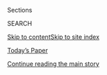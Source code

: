 <div id="app">

<div>

<div class="NYTAppHideMasthead css-zz1s19 e1suatyy0">

<div class="section css-ui9rw0 e1suatyy2">

<div class="css-11hrj97 er09x8g0">

<div class="css-6n7j50">

</div>

<span class="css-1dv1kvn">Sections</span>

<div class="css-10488qs">

<span class="css-1dv1kvn">SEARCH</span>

</div>

[Skip to content](#site-content)[Skip to site index](#site-index)

</div>

<div class="css-10698na e1huz5gh0">

</div>

</div>

<div id="masthead-bar-one" class="section hasLinks css-15hmgas e1csuq9d3">

<div class="css-uqyvli e1csuq9d0">

</div>

<div class="css-1uqjmks e1csuq9d1">

</div>

<div class="css-9e9ivx">

[](https://myaccount.nytimes.com/auth/login?response_type=cookie&client_id=vi)

</div>

<div class="css-1bvtpon e1csuq9d2">

[Today’s Paper](https://www.nytimes.com/section/todayspaper)

</div>

</div>

</div>

</div>

<div data-aria-hidden="false">

<div id="site-content" role="main">

<div id="top-wrapper" class="css-15p45cc eaca97t0" type="top">

<div id="top-slug" class="css-19x0jxb eaca97t1" hidden="">

Advertisement

</div>

[Continue reading the main story](#after-top)

<div class="ad top-wrapper" style="text-align:center;height:100%;display:block;min-height:90px">

<div id="top" class="place-ad" data-position="top" data-size-key="top">

</div>

</div>

<div id="after-top">

</div>

</div>

<div id="collection-opinion-technology" class="section css-15h4p1b e9abtgs0">

<div class="css-1j21atc e1svk9qx1">

<div class="css-fmiefx e1svk9qx2">

<div class="css-1hk7r2m eu54l5x0">

<div id="sponsor-wrapper" class="css-7a1pgi eaca97t0" type="sponsor" hidden="">

<div id="sponsor-slug" class="css-1l4mleb eaca97t1" hidden="">

Supported by

</div>

[Continue reading the main story](#after-sponsor)

<div id="sponsor" class="ad sponsor-wrapper" style="text-align:left;height:100%;display:block">

</div>

<div id="after-sponsor">

</div>

</div>

</div>

### <span class="css-1032l74 ezz4tcd1">[Opinion](/section/opinion)</span>

</div>

<div class="css-nfcc9b e1svk9qx3">

<div class="css-vl9dhg e1svk9qx5">

<div class="css-1nrhkj6 e1svk9qx6">

# Opinion | Technology

<div class="follow-button-placeholder" data-collection-id="">

</div>

</div>

## <span>Sharp analysis and forceful arguments about how innovation is changing our behavior, culture and society.</span>

</div>

</div>

## <span>Sharp analysis and forceful arguments about how innovation is changing our behavior, culture and society.</span>

</div>

<div class="css-6knu33 eoqylgt0">

<div class="supplemental-header">

<div class="module-body">

<div style="max-width:100%;margin:0 auto">

<div id="100000005594933" class="css-191iepd" data-slug="tech-front-styles" style="max-width:1050px">

</div>

</div>

</div>

</div>

</div>

<div class="css-185go5a e1o5byef0">

<div class="css-15cbhtu">

  - [Latest](#stream-panel)
  - <span class="css-6n7j50">Search</span>
    <div class="control">
    <div class="label-container css-1dv1kvn">
    Search
    </div>
    <div class="css-wm4t3d">
    **<span id="clear-search-input" class="css-1dv1kvn">Clear this text
    input</span>
    </div>
    </div>
    <span class="css-1iovbfw"></span>

<div id="stream-panel" class="section css-8msx5b e1jz0cab1">

<div class="css-13mho3u">

1.  
    
    <div class="css-1cp3ece">
    
    <div class="css-1l4spti">
    
    [](/2020/08/07/opinion/tiktok-wechat-china-trump-executive-order.html)
    
    <div class="css-79elbk">
    
    ![](https://static01.nyt.com/images/2020/08/07/opinion/07Wolff/07Wolff-thumbWide.jpg?quality=75&auto=webp&disable=upscale)
    
    </div>
    
    ## So What Does Trump Have Against TikTok?
    
    His foolish and dangerous edicts suggest that the United States,
    like China, no longer believes in a global internet.
    
    <div class="css-1nqbnmb ea5icrr0">
    
    By <span class="css-1n7hynb">Josephine Wolff</span>
    
    </div>
    
    </div>
    
    <div class="css-1lc2l26 e1xfvim33">
    
    </div>
    
    </div>

2.  
    
    <div class="css-1cp3ece">
    
    <div class="css-1l4spti">
    
    [](/2020/08/02/opinion/02tik-tok-china-trump.html)
    
    <div class="css-79elbk">
    
    ![](https://static01.nyt.com/images/2020/08/02/opinion/02Swisher/02Swisher-thumbWide.jpg?quality=75&auto=webp&disable=upscale)
    
    </div>
    
    ## Microsoft Can Save TikTok — if Trump Doesn’t Mess It Up
    
    Microsoft wants to buy the Chinese app, and the administration needs
    to get out of the way.
    
    <div class="css-1nqbnmb ea5icrr0">
    
    By <span class="css-1n7hynb">Kara Swisher</span>
    
    </div>
    
    <div class="css-185051n">
    
    [阅读简体中文版](https://cn.nytimes.com/opinion/20200804/tik-tok-china-trump/ "Read in Simplified Chinese")[閱讀繁體中文版](https://cn.nytimes.com/opinion/20200804/tik-tok-china-trump/zh-hant/ "Read in Traditional Chinese")
    
    </div>
    
    </div>
    
    <div class="css-1lc2l26 e1xfvim33">
    
    </div>
    
    </div>

3.  
    
    <div class="css-1cp3ece">
    
    <div class="css-1l4spti">
    
    [](/2020/07/23/opinion/tech-moguls-congressional-hearing.html)
    
    <div class="css-79elbk">
    
    ![](https://static01.nyt.com/images/2020/07/23/opinion/23swisher1/23swisher1-thumbWide.jpg?quality=75&auto=webp&disable=upscale)
    
    </div>
    
    ## Tech Is About Power. And These Four Moguls Have Too Much of It.
    
    A congressional hearing on Monday should address this imbalance.
    
    <div class="css-1nqbnmb ea5icrr0">
    
    By <span class="css-1n7hynb">Kara Swisher</span>
    
    </div>
    
    </div>
    
    <div class="css-1lc2l26 e1xfvim33">
    
    </div>
    
    </div>

4.  
    
    <div class="css-1cp3ece">
    
    <div class="css-1l4spti">
    
    [](/2020/07/22/style/crispr-gene-editing-ethics.html)
    
    <div class="css-79elbk">
    
    ![](https://static01.nyt.com/images/2020/07/26/multimedia/00ADA-GENEEDITING/00ADA-GENEEDITING-thumbWide.jpg?quality=75&auto=webp&disable=upscale)
    
    </div>
    
    ## Once Science Fiction, Gene Editing Is Now a Looming Reality
    
    The prospect of erasing some disabilities and perceived deficiencies
    hovers at the margins of what people consider ethically acceptable.
    
    <div class="css-1nqbnmb ea5icrr0">
    
    By <span class="css-1n7hynb">Katie Hafner</span>
    
    </div>
    
    </div>
    
    <div class="css-1lc2l26 e1xfvim33">
    
    </div>
    
    </div>

5.  
    
    <div class="css-1cp3ece">
    
    <div class="css-1l4spti">
    
    [](/2020/07/17/opinion/tiktok-ban-china.html)
    
    <div class="css-79elbk">
    
    ![](https://static01.nyt.com/images/2020/07/16/opinion/16Swisher/16Swisher-thumbWide-v2.jpg?quality=75&auto=webp&disable=upscale)
    
    </div>
    
    ## TikTok Is Wonderful. I Still Don’t Want It on My Phone.
    
    There’s good reason to remain skeptical about the Chinese-owned
    company, but for now it’s one of the best social media platforms.
    
    <div class="css-1nqbnmb ea5icrr0">
    
    By <span class="css-1n7hynb">Kara Swisher</span>
    
    </div>
    
    <div class="css-185051n">
    
    [阅读简体中文版](https://cn.nytimes.com/opinion/20200720/tiktok-ban-china/ "Read in Simplified Chinese")[閱讀繁體中文版](https://cn.nytimes.com/opinion/20200720/tiktok-ban-china/zh-hant/ "Read in Traditional Chinese")
    
    </div>
    
    </div>
    
    <div class="css-1lc2l26 e1xfvim33">
    
    </div>
    
    </div>

6.  
    
    <div class="css-1cp3ece">
    
    <div class="css-1l4spti">
    
    [](/2020/07/14/opinion/caste-cisco-indian-americans-discrimination.html)
    
    <div class="css-79elbk">
    
    ![](https://static01.nyt.com/images/2020/07/14/opinion/14Dutt/14Dutt-thumbWide.jpg?quality=75&auto=webp&disable=upscale)
    
    </div>
    
    ## The Specter of Caste in Silicon Valley
    
    Indian immigrants from Dalit backgrounds are rising up against caste
    discrimination at their workplaces in the United States.
    
    <div class="css-1nqbnmb ea5icrr0">
    
    By <span class="css-1n7hynb">Yashica Dutt</span>
    
    </div>
    
    </div>
    
    <div class="css-1lc2l26 e1xfvim33">
    
    </div>
    
    </div>

7.  
    
    <div class="css-1cp3ece">
    
    <div class="css-1l4spti">
    
    [](/2020/07/14/style/assistive-technology.html)
    
    <div class="css-79elbk">
    
    ![](https://static01.nyt.com/images/2020/07/14/multimedia/14ADA-TECHNOLOGY/14ADA-TECHNOLOGY-thumbWide.jpg?quality=75&auto=webp&disable=upscale)
    
    </div>
    
    ## Disabled Do-It-Yourselfers Lead Way to Technology Gains
    
    So long to overhyped innovations. Hello to tech that embeds
    accessibility into everyday devices.
    
    <div class="css-1nqbnmb ea5icrr0">
    
    By <span class="css-1n7hynb">David M. Perry</span>
    
    </div>
    
    </div>
    
    <div class="css-1lc2l26 e1xfvim33">
    
    </div>
    
    </div>

8.  
    
    <div class="css-1cp3ece">
    
    <div class="css-1l4spti">
    
    [](/2020/07/10/opinion/facebook-zuckerberg.html)
    
    <div class="css-79elbk">
    
    ![](https://static01.nyt.com/images/2020/07/10/opinion/10Swisher/10Swisher-thumbWide.jpg?quality=75&auto=webp&disable=upscale)
    
    </div>
    
    ## Zuckerberg Never Fails to Disappoint
    
    He cannot hold on to such enormous power and avoid responsibility
    when things get tough.
    
    <div class="css-1nqbnmb ea5icrr0">
    
    By <span class="css-1n7hynb">Kara Swisher</span>
    
    </div>
    
    </div>
    
    <div class="css-1lc2l26 e1xfvim33">
    
    </div>
    
    </div>

9.  
    
    <div class="css-1cp3ece">
    
    <div class="css-1l4spti">
    
    [](/2020/07/01/opinion/anti-trust-tech-hearing-facebook.html)
    
    <div class="css-79elbk">
    
    ![](https://static01.nyt.com/images/2020/07/01/opinion/01swisher/merlin_163192443_4124fdf6-cdcc-4245-ab90-4d72478445bd-thumbWide.jpg?quality=75&auto=webp&disable=upscale)
    
    </div>
    
    ## Here Come the 4 Horsemen of the Techopolypse
    
    What will happen when the leaders of Apple, Google, Facebook and
    Amazon appear before Congress? We are about to find out.
    
    <div class="css-1nqbnmb ea5icrr0">
    
    By <span class="css-1n7hynb">Kara Swisher</span>
    
    </div>
    
    </div>
    
    <div class="css-1lc2l26 e1xfvim33">
    
    </div>
    
    </div>

10. 
    
    <div class="css-1cp3ece">
    
    <div class="css-1l4spti">
    
    [](/2020/06/30/opinion/facebook-zuckerberg-labeling.html)
    
    <div class="css-79elbk">
    
    ![](https://static01.nyt.com/images/2020/06/29/opinion/29Swisher/29Swisher-thumbWide.jpg?quality=75&auto=webp&disable=upscale)
    
    </div>
    
    ## Clean Up Your Act, Facebook, or We’re Leaving
    
    The social media company has taken steps toward reining in Trump.
    It’s too little, too late.
    
    <div class="css-1nqbnmb ea5icrr0">
    
    By <span class="css-1n7hynb">Kara Swisher</span>
    
    </div>
    
    </div>
    
    <div class="css-1lc2l26 e1xfvim33">
    
    </div>
    
    </div>

<div class="css-13mho3u">

<div class="css-1t62hi8">

<div class="css-1stvaey">

Show More

<div>

<div style="border:0;clip:rect(0 0 0 0);height:1px;margin:-1px;overflow:hidden;white-space:nowrap;padding:0;width:1px;position:absolute" role="log" data-aria-live="assertive">

</div>

<div style="border:0;clip:rect(0 0 0 0);height:1px;margin:-1px;overflow:hidden;white-space:nowrap;padding:0;width:1px;position:absolute" role="log" data-aria-live="assertive">

</div>

<div style="border:0;clip:rect(0 0 0 0);height:1px;margin:-1px;overflow:hidden;white-space:nowrap;padding:0;width:1px;position:absolute" role="log" data-aria-live="polite">

</div>

<div style="border:0;clip:rect(0 0 0 0);height:1px;margin:-1px;overflow:hidden;white-space:nowrap;padding:0;width:1px;position:absolute" role="log" data-aria-live="polite">

</div>

</div>

</div>

</div>

</div>

</div>

<div class="css-g6hk37 supplemental">

<div id="mid1-wrapper" class="css-10wkyv7 eaca97t0" type="lede">

<div id="mid1-slug" class="css-1tag3rd eaca97t1">

Advertisement

</div>

[Continue reading the main story](#after-mid1)

<div id="mid1" class="ad mid1-wrapper" style="text-align:center;height:100%;display:block;min-height:250px">

</div>

<div id="after-mid1">

</div>

</div>

<div id="mktg-wrapper" class="css-oxle51 eaca97t0" type="mktg">

<div id="mktg-slug" class="css-1tag3rd eaca97t1">

Advertisement

</div>

[Continue reading the main story](#after-mktg)

<div id="mktg" class="ad mktg-wrapper" style="text-align:center;height:100%;display:block">

</div>

<div id="after-mktg">

</div>

</div>

</div>

</div>

</div>

</div>

</div>

</div>

## Site Index

<div>

</div>

## Site Information Navigation

  - [© <span>2020</span> <span>The New York Times
    Company</span>](https://help.nytimes.com/hc/en-us/articles/115014792127-Copyright-notice)

<!-- end list -->

  - [NYTCo](https://www.nytco.com/)
  - [Contact
    Us](https://help.nytimes.com/hc/en-us/articles/115015385887-Contact-Us)
  - [Work with us](https://www.nytco.com/careers/)
  - [Advertise](https://nytmediakit.com/)
  - [T Brand Studio](http://www.tbrandstudio.com/)
  - [Your Ad
    Choices](https://www.nytimes.com/privacy/cookie-policy#how-do-i-manage-trackers)
  - [Privacy](https://www.nytimes.com/privacy)
  - [Terms of
    Service](https://help.nytimes.com/hc/en-us/articles/115014893428-Terms-of-service)
  - [Terms of
    Sale](https://help.nytimes.com/hc/en-us/articles/115014893968-Terms-of-sale)
  - [Site Map](https://spiderbites.nytimes.com)
  - [Help](https://help.nytimes.com/hc/en-us)
  - [Subscriptions](https://www.nytimes.com/subscription?campaignId=37WXW)

</div>

</div>
